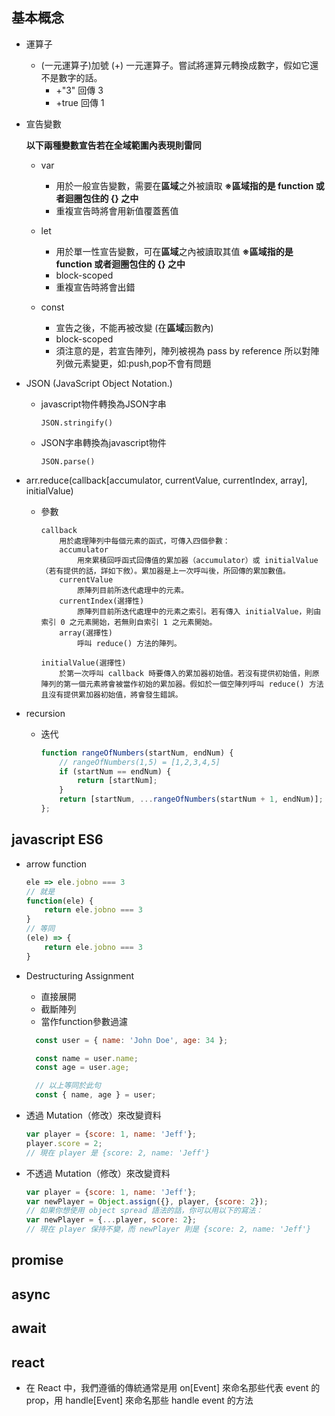 ## 基本概念 ##
- 運算子
  - (一元運算子)加號 (+) 一元運算子。嘗試將運算元轉換成數字，假如它還不是數字的話。
    - +"3" 回傳 3
    - +true 回傳 1

- 宣告變數

    **以下兩種變數宣告若在全域範圍內表現則雷同**

  - var
    - 用於一般宣告變數，需要在**區域**之外被讀取 **※區域指的是 function 或者迴圈包住的 {} 之中**
    - 重複宣告時將會用新值覆蓋舊值

  - let
    - 用於單一性宣告變數，可在**區域**之內被讀取其值 **※區域指的是 function 或者迴圈包住的 {} 之中**
    - block-scoped
    - 重複宣告時將會出錯

  - const
    - 宣告之後，不能再被改變 (在**區域**函數內)
    - block-scoped
    - 須注意的是，若宣告陣列，陣列被視為 pass by reference 所以對陣列做元素變更，如:push,pop不會有問題

- JSON (JavaScript Object Notation.)

  - javascript物件轉換為JSON字串

    `JSON.stringify()`

  - JSON字串轉換為javascript物件

    `JSON.parse()`

- arr.reduce(callback[accumulator, currentValue, currentIndex, array], initialValue)
  - 參數

        callback
            用於處理陣列中每個元素的函式，可傳入四個參數：
            accumulator
                用來累積回呼函式回傳值的累加器（accumulator）或 initialValue（若有提供的話，詳如下敘）。累加器是上一次呼叫後，所回傳的累加數值。
            currentValue
                原陣列目前所迭代處理中的元素。
            currentIndex(選擇性)
                原陣列目前所迭代處理中的元素之索引。若有傳入 initialValue，則由索引 0 之元素開始，若無則自索引 1 之元素開始。
            array(選擇性)
                呼叫 reduce() 方法的陣列。

        initialValue(選擇性)
            於第一次呼叫 callback 時要傳入的累加器初始值。若沒有提供初始值，則原陣列的第一個元素將會被當作初始的累加器。假如於一個空陣列呼叫 reduce() 方法且沒有提供累加器初始值，將會發生錯誤。

- recursion
  - 迭代
    ```js
    function rangeOfNumbers(startNum, endNum) {
        // rangeOfNumbers(1,5) = [1,2,3,4,5]
        if (startNum == endNum) {
            return [startNum];
        }
        return [startNum, ...rangeOfNumbers(startNum + 1, endNum)];
    };
    ```

## javascript ES6 ##
- arrow function
    ```js
    ele => ele.jobno === 3
    // 就是
    function(ele) {
        return ele.jobno === 3
    }
    // 等同
    (ele) => {
        return ele.jobno === 3
    }
    ```

- Destructuring Assignment
  - 直接展開
  - 截斷陣列
  - 當作function參數過濾
  ```js
    const user = { name: 'John Doe', age: 34 };

    const name = user.name;
    const age = user.age;

    // 以上等同於此句
    const { name, age } = user;
  ```

- 透過 Mutation（修改）來改變資料
    ```js
    var player = {score: 1, name: 'Jeff'};
    player.score = 2;
    // 現在 player 是 {score: 2, name: 'Jeff'}
    ```
- 不透過 Mutation（修改）來改變資料
    ```js
    var player = {score: 1, name: 'Jeff'};
    var newPlayer = Object.assign({}, player, {score: 2});
    // 如果你想使用 object spread 語法的話，你可以用以下的寫法：
    var newPlayer = {...player, score: 2};
    // 現在 player 保持不變，而 newPlayer 則是 {score: 2, name: 'Jeff'}
    ```

## promise ##
## async ##
## await ##

## react ##
- 在 React 中，我們遵循的傳統通常是用 on\[Event\] 來命名那些代表 event 的 prop，用 handle\[Event\] 來命名那些 handle event 的方法
